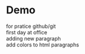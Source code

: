 # Demo
for pratice github/git
<br>
first day at office 
<br>
adding new paragraph
<br>
add colors to html paragraphs

